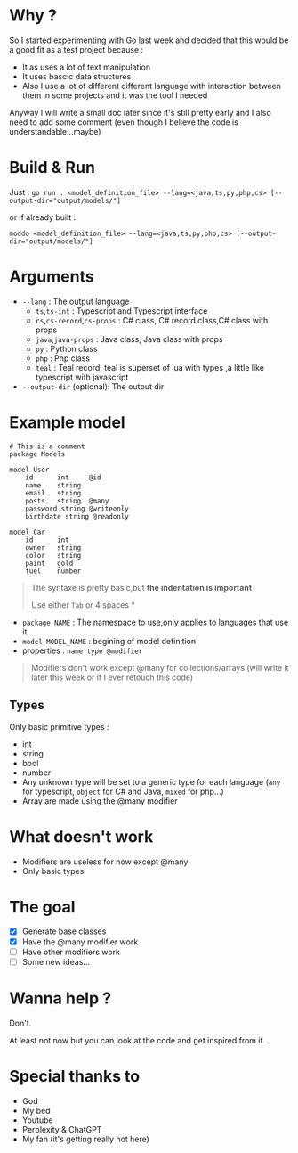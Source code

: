 # Why ?

So I started experimenting with Go last week and decided that this would be a good fit as a test project because :
- It as uses a lot of text manipulation
- It uses bascic data structures
- Also I use a lot of different different language with interaction between them in some projects and it was the tool I needed

Anyway I will write a small doc later since it's still pretty early and I also need to add some comment (even though I believe the code is understandable...maybe)


# Build & Run

Just :
`go run . <model_definition_file> --lang=<java,ts,py,php,cs> [--output-dir="output/models/"]`

or if already built :

`moddo <model_definition_file> --lang=<java,ts,py,php,cs> [--output-dir="output/models/"]`


# Arguments

- `--lang` : The output language
    - `ts`,`ts-int` : Typescript and Typescript interface
    - `cs`,`cs-record`,`cs-props` : C# class, C# record class,C# class with props
    - `java`,`java-props` : Java class, Java class with props
    - `py` : Python class
    - `php` : Php class
    - `teal` : Teal record, teal is superset of lua with types ,a little like typescript with javascript
- `--output-dir` (optional): The output dir

# Example model

```
# This is a comment
package Models

model User
    id      int     @id
    name    string
    email   string
    posts   string  @many
    password string @writeonly
    birthdate string @readonly

model Car
    id      int
    owner   string
    color   string
    paint   gold
    fuel    number
```

> The syntaxe is pretty basic,but **the indentation is important**
>
> Use either `Tab` or 4 spaces *

- `package NAME` : The namespace to use,only applies to languages that use it
- `model MODEL_NAME` : begining of model definition
- properties : `name type @modifier`

> Modifiers don't work except @many for collections/arrays (will write it later this week or if I ever retouch this code)

## Types
Only basic primitive types :
- int
- string
- bool
- number
- Any unknown type will be set to a generic type for each language (`any` for typescript, `object` for C# and Java, `mixed` for php...)
- Array are made using the @many modifier

# What doesn't work

- Modifiers are useless for now except @many
- Only basic types

# The goal

- [x] Generate base classes
- [x] Have the @many modifier work
- [ ] Have other modifiers work
- [ ] Some new ideas...

# Wanna help ?

Don't.

At least not now but you can look at the code and get inspired from it.

# Special thanks to

- God
- My bed
- Youtube
- Perplexity & ChatGPT
- My fan (it's getting really hot here)
